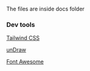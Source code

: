The files are inside docs folder

### Dev tools

[Tailwind CSS](https://tailwindcss.com/)

[unDraw](https://undraw.co/)

[Font Awesome](https://fontawesome.com/)